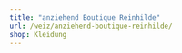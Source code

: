 ```yaml
---
title: "anziehend Boutique Reinhilde"
url: /weiz/anziehend-boutique-reinhilde/
shop: Kleidung
---
```

